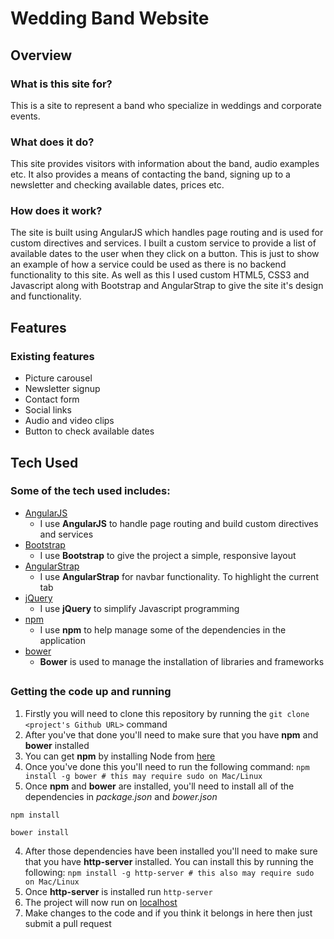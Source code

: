 # Wedding Band Website

## Overview

### What is this site for?

This is a site to represent a band who specialize in weddings and corporate events.

### What does it do?

This site provides visitors with information about the band, audio examples etc. It also provides a means of contacting the band, signing up to a newsletter and checking available dates, prices etc.

### How does it work?

The site is built using AngularJS which handles page routing and is used for custom directives and services. I built a custom service to provide a list of available dates to the user when they click on a button. This is just to show an example of how a service could be used as there is no backend functionality to this site. As well as this I used custom HTML5, CSS3 and Javascript along with Bootstrap and AngularStrap to give the site it's design and functionality.



## Features

### Existing features
- Picture carousel
- Newsletter signup
- Contact form
- Social links
- Audio and video clips
- Button to check available dates


## Tech Used

### Some of the tech used includes:
- [AngularJS](https://angularjs.org/)
	- I use **AngularJS** to handle page routing and build custom directives and services
- [Bootstrap](http://getbootstrap.com/)
	- I use **Bootstrap** to give the project a simple, responsive layout
- [AngularStrap](http://mgcrea.github.io/angular-strap/)
	- I use **AngularStrap** for navbar functionality. To highlight the current tab
- [jQuery](https://jquery.com/)
	- I use **jQuery** to simplify Javascript programming
- [npm](https://www.npmjs.com/)
	- I use **npm** to help manage some of the dependencies in the application
- [bower](https://bower.io/)
	- **Bower** is used to manage the installation of libraries and frameworks

## 

### Getting the code up and running
1. Firstly you will need to clone this repository by running the ```git clone <project's Github URL>``` command
2. After you've that done you'll need to make sure that you have **npm** and **bower** installed
  1. You can get **npm** by installing Node from [here](https://nodejs.org/en/)
  2. Once you've done this you'll need to run the following command:
     `npm install -g bower # this may require sudo on Mac/Linux`
3. Once **npm** and **bower** are installed, you'll need to install all of the dependencies in *package.json* and *bower.json*
  ```
  npm install
 
  bower install
  ```
4. After those dependencies have been installed you'll need to make sure that you have **http-server** installed. You can install this by running the following: ```npm install -g http-server # this also may require sudo on Mac/Linux```
5. Once **http-server** is installed run ```http-server```
6. The project will now run on [localhost](http://127.0.0.1:8080)
7. Make changes to the code and if you think it belongs in here then just submit a pull request